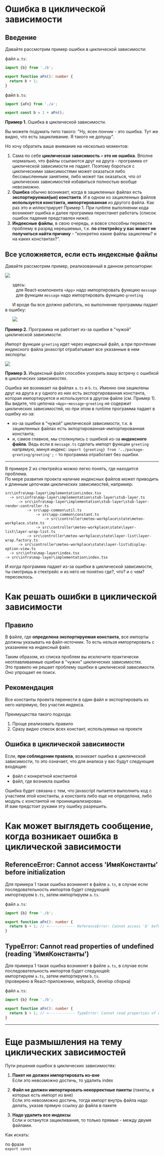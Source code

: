 # Ошибка в циклической зависимости

## Введение

Давайте рассмотрим пример ошибки в циклической зависимости:

файл `a.ts`:

```typescript
import {b} from './b';

export function aFn(): number {
  return b + 1;
}
```

файл `b.ts`:

```typescript
import {aFn} from './a';

export const b = 1 + aFn();
```

**Пример 1.** Ошибка в циклической зависимости.

Вы можете подумать типо такого: "Ну, ясен пончик - это ошибка. Тут же видно, что есть зацикливание. Я такого не допущу".

Но хочу обратить ваше внимание на несколько моментов:

1. Сама по себе **циклическая зависимость – это не ошибка**. Вполне нормально, что файлы ссылаются друг на друга - программа от циклической зависимости не падает. Поэтому бороться с циклическими зависимостями может оказаться либо бессмысленным занятием, либо может так оказаться, что от циклических зависимостей избавиться полностью вообще невозможно.
2. **Ошибка** обычно возникает, когда в зацикленных файлах есть **экспортируемая(ые) константа**. И в одном из зацикленных файлов **используется константа, импортированная** из другого файла. Как раз это и иллюстрирует Пример 1. При runtime выполнении кода возникнет ошибка и далее программа перестанет работать (список ошибок падения представлен ниже).
3. **Индексные файлы**, в свою очередь, и вовсе способны перевести проблему в разряд нерешаемых, т.к. **по стектрейсу у вас может не получиться найти причину** - "конкретно какие файлы зациклены? и на каких константах?".

## Все усложняется, если есть индексные файлы

Давайте рассмотрим пример, реализованный в данном репозитории:

![](./src/doc/img/App-message-greeting_example.png)

&nbsp;&nbsp;&nbsp;&nbsp;&nbsp;&nbsp;здесь:  
&nbsp;&nbsp;&nbsp;&nbsp;&nbsp;&nbsp;&nbsp;&nbsp;&nbsp;для React-компонента `<App>` надо импортировать функцию `message`  
&nbsp;&nbsp;&nbsp;&nbsp;&nbsp;&nbsp;&nbsp;&nbsp;&nbsp;для функцим `message` надо импортировать функцию `greeting`

&nbsp;&nbsp;&nbsp;&nbsp;&nbsp;&nbsp;И вроде бы все должно работать, но выполнение программы падает в ошибку:

&nbsp;&nbsp;&nbsp;&nbsp;&nbsp;&nbsp;![](./src/doc/img/App_error.png)

**Пример 2.** Программа не работает из-за ошибки в "чужой" циклической зависимости.

Импорт функции `greeting` идет через индексный файл, а при прочтении индексного файла javascript отрабатывает все указанные в нем экспорты:

![](./src/doc/img/proj_greeting_index.png)

**Пример 3.** Индексный файл способен ускорить вашу встречу с ошибкой в циклических зависимостях.

Ошибка же возникает на файлах `a.ts` и `b.ts`. Именно они зациклены друг на друга и у одного из них есть экспортированная константа, которая импортируется и используется в другом файле (см. Пример 1).  
Вы видите, что цепочка `<App>`-`message`-`greeting` не содержит циклических зависимостей, но при этом в runtime программа падает в ошибку из-за:

- из-за ошибки в "чужой" циклической зависимости, т.к. в зацикленных файлах есть экпортированная-импортированная константа;
- и, самое главное, мы столкнулись с ошибкой из-за **индексного файла**. Ведь если в `message.ts` сделать импорт функции `greeting` напрямую, минуя индекс: `import {greeting} from '../package-greeting/greeting';` - то программа отработает без ошибки.

---
В примере 2 из стектрейса можно легко понять, где находится проблема.  
По мере развития проекта наличие индексных файлов может приводить к длинным цепочкам циклических зависимостей, например:

```
src\infra\map-layer\implementation\index.tsx 
  -> src\infra\map-layer\implementation\stub-layer\stub-layer.ts 
      -> src\infra\map-layer\implementation\stub-layer\stub-layer-render-controller.ts 
          -> src\app-common\util.ts 
              -> src\app-common\constant.ts 
                  -> src\controller\meteo-workplace\state\meteo-workplace.state.ts 
              -> src\controller\meteo-workplace\state\layer-list\layer-wrap-list.ts 
          -> src\controller\meteo-workplace\state\layer-list\layer-wrap.factory.ts 
      -> src\controller\meteo-workplace\state\layer-list\display-option-view.ts 
  -> src\infra\map-layer\index.tsx 
-> src\infra\map-layer\implementation\index.tsx
```

И когда программа падает из-за ошибки в циклической зависимости, ты смотришь в стектрейс и из него не понятно где?, что? и с чем? пересеклось.

# Как решать ошибки в циклической зависимости

## Правило

В файле, где **определена экспортируемая константа**, все импорты должны указывать на файл-источник. То есть нельзя импортировать с указанием на индексный файл.

Таким образом, из списка проблем вы исключите практически неотлавливаемые ошибки в "чужих" циклических зависимостях.  
Это правило не решает проблему ошибки в циклической зависимости. Оно упрощает ее поиск.

## Рекомендация

Все константы проекта перенести в один файл и экспортировать из него напрямую, без участия индекса.

Преимущества такого подхода:

1. Проще реализовать правило
2. Сразу видно список всех констант, используемых на проекте

## Ошибка в циклической зависимости

Если, **при соблюдении правила**, возникает ошибка в циклической зависимости, то это означает, что для анализа у вас будут следующие входящие:

- файл с конкретной константой
- файл, где возникла ошибка

Ошибка будет связана с тем, что javascript пытается выполнить код с участием этой константы, а константа либо еще не определена, либо модуль с константой не проинициализирован.  
И вам предстоит руками эту ошибку разрешить.

# Как может выглядеть сообщение, когда возникает ошибка в циклической зависимости

## ReferenceError: Cannot access 'ИмяКонстанты' before initialization

Для примера 1 такая ошибка возникнет в файле `a.ts`, в случае если последовательность импортов будет следующей:  
импортируем `b.ts`, затем импортируем `a.ts`.

файл `a.ts`:

```typescript
import {b} from './b';

export function aFn(): number {
  return b + 1; // <------------ ReferenceError: Cannot access 'b' before initialization
}
```

## TypeError: Cannot read properties of undefined (reading 'ИмяКонстанты')

Для примера 1 такая ошибка возникнет в файле `a.ts`, в случае если последовательность импортов будет следующей:  
импортируем `a.ts`, затем импортируем `b.ts`.  
(проверено в React-приложении, webpack, develop сборка)

файл `a.ts`:

```typescript
import {b} from './b';

export function aFn(): number {
  return b + 1; // <------------ TypeError: Cannot read properties of undefined (reading 'b')
}
```

---

# Еще размышления на тему циклических зависимостей

Пути решения ошибок в циклических зависимостях:

1) **Пакет не должен импортировать из-вне**  
   Если это невозможно достичь, то удалить index

2) **Файл не должен импортировать некорректные пакеты** (пакеты, в которых есть импорт из вне)  
   Если это невозможно достичь, тогда импорт внутрь файла надо делать, указав прямую ссылку до файла в пакете

3) **Надо удалить все индексы**  
   Если и останутся зацикливания, то только прямые - между двумя файлами.

Как искать:

по фразе  
`export const`  
  






